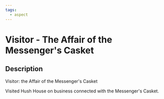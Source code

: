 ```yaml
---
tags:
  - aspect
---
```


# Visitor - The Affair of the Messenger's Casket

## Description
Visitor: the Affair of the Messenger's Casket

Visited Hush House on business connected with the Messenger's Casket.